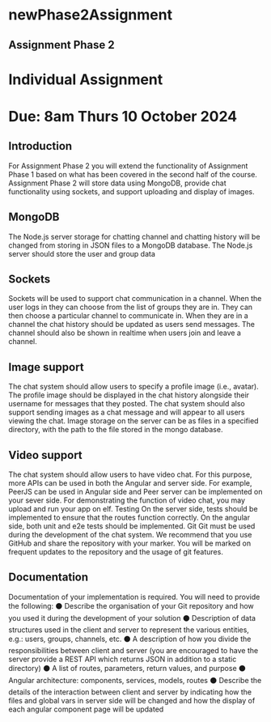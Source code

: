 # newPhase2Assignment

## Assignment Phase 2
# Individual Assignment
# Due: 8am Thurs 10 October 2024
## Introduction
For Assignment Phase 2 you will extend the functionality of Assignment Phase 1 based on
what has been covered in the second half of the course. Assignment Phase 2 will store data
using MongoDB, provide chat functionality using sockets, and support uploading and display
of images.
## MongoDB
The Node.js server storage for chatting channel and chatting history will be changed from
storing in JSON files to a MongoDB database. The Node.js server should store the user and
group data
## Sockets
Sockets will be used to support chat communication in a channel. When the user logs in they
can choose from the list of groups they are in. They can then choose a particular channel to
communicate in. When they are in a channel the chat history should be updated as users send
messages. The channel should also be shown in realtime when users join and leave a
channel.
## Image support
The chat system should allow users to specify a profile image (i.e., avatar). The profile image
should be displayed in the chat history alongside their username for messages that they
posted. The chat system should also support sending images as a chat message and will
appear to all users viewing the chat. Image storage on the server can be as files in a specified
directory, with the path to the file stored in the mongo database.
## Video support
The chat system should allow users to have video chat. For this purpose, more APIs can be
used in both the Angular and server side. For example, PeerJS can be used in Angular side
and Peer server can be implemented on your sever side. For demonstrating the function of
video chat, you may upload and run your app on elf.
Testing
On the server side, tests should be implemented to ensure that the routes function correctly.
On the angular side, both unit and e2e tests should be implemented.
Git
Git must be used during the development of the chat system. We recommend that you use
GitHub and share the repository with your marker. You will be marked on frequent updates
to the repository and the usage of git features.
## Documentation
Documentation of your implementation is required. You will need to provide the following:
⚫ Describe the organisation of your Git repository and how you used it during the
development of your solution
⚫ Description of data structures used in the client and server to represent the various
entities, e.g.: users, groups, channels, etc.
⚫ A description of how you divide the responsibilities between client and server (you are
encouraged to have the server provide a REST API which returns JSON in addition to a
static directory)
⚫ A list of routes, parameters, return values, and purpose
⚫ Angular architecture: components, services, models, routes
⚫ Describe the details of the interaction between client and server by indicating how the
files and global vars in server side will be changed and how the display of each angular
component page will be updated
